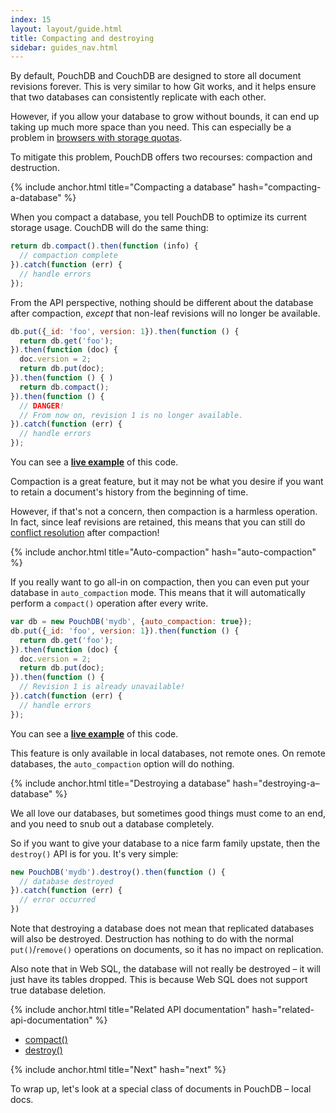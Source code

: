 ```yaml
---
index: 15
layout: layout/guide.html
title: Compacting and destroying
sidebar: guides_nav.html
---
```


By default, PouchDB and CouchDB are designed to store all document revisions forever. This is very similar to how Git works, and it helps ensure that two databases can consistently replicate with each other.

However, if you allow your database to grow without bounds, it can end up taking up much more space than you need. This can especially be a problem in [browsers with storage quotas](/faq.html#data_limits).

To mitigate this problem, PouchDB offers two recourses: compaction and destruction.

{% include anchor.html title="Compacting a database" hash="compacting-a-database" %}

When you compact a database, you tell PouchDB to optimize its current storage usage. CouchDB will do the same thing:

```js
return db.compact().then(function (info) {
  // compaction complete
}).catch(function (err) {
  // handle errors
});
```

From the API perspective, nothing should be different about the database after compaction, *except* that non-leaf revisions will no longer be available.

```js
db.put({_id: 'foo', version: 1}).then(function () {
  return db.get('foo');
}).then(function (doc) {
  doc.version = 2;
  return db.put(doc);
}).then(function () { )
  return db.compact();
}).then(function () {
  // DANGER!
  // From now on, revision 1 is no longer available.
}).catch(function (err) {
  // handle errors
});
```

You can see a **[live example](http://bl.ocks.org/nolanlawson/ff6eb521793e3a199864)** of this code.

Compaction is a great feature, but it may not be what you desire if you want to retain a document's history from the beginning of time.

However, if that's not a concern, then compaction is a harmless operation. In fact, since leaf revisions are retained, this means that you can still do [conflict resolution](/guides/conflicts.html) after compaction!

{% include anchor.html title="Auto-compaction" hash="auto-compaction" %}

If you really want to go all-in on compaction, then you can even put your database in `auto_compaction` mode. This means that it will automatically perform a `compact()` operation after every write.

```js
var db = new PouchDB('mydb', {auto_compaction: true});
db.put({_id: 'foo', version: 1}).then(function () {
  return db.get('foo');
}).then(function (doc) {
  doc.version = 2;
  return db.put(doc);
}).then(function () {
  // Revision 1 is already unavailable!
}).catch(function (err) {
  // handle errors
});
```

You can see a **[live example](http://bl.ocks.org/nolanlawson/b88f46d7cbaef8d93cba)** of this code.

This feature is only available in local databases, not remote ones. On remote databases, the `auto_compaction` option will do nothing.

{% include anchor.html title="Destroying a database" hash="destroying-a–database" %}

We all love our databases, but sometimes good things must come to an end, and you need to snub out a database completely.

So if you want to give your database to a nice farm family upstate, then the `destroy()` API is for you. It's very simple:

```js
new PouchDB('mydb').destroy().then(function () {
  // database destroyed
}).catch(function (err) {
  // error occurred
})
```

Note that destroying a database does not mean that replicated databases will also be destroyed. Destruction has nothing to do with the normal `put()`/`remove()` operations on documents, so it has no impact on replication.

Also note that in Web SQL, the database will not really be destroyed &ndash; it will just have its tables dropped. This is because Web SQL does not support true database deletion.

{% include anchor.html title="Related API documentation" hash="related-api-documentation" %}

* [compact()](/api.html#compaction)
* [destroy()](/api.html#delete_database)

{% include anchor.html title="Next" hash="next" %}

To wrap up, let's look at a special class of documents in PouchDB &ndash; local docs.
